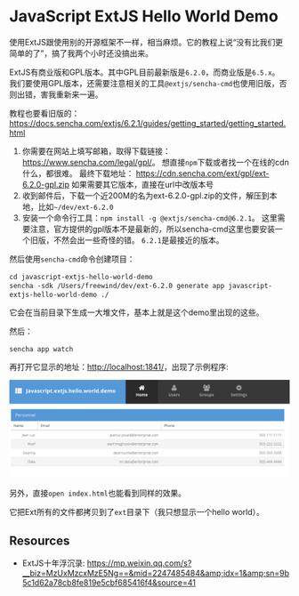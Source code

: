 JavaScript ExtJS Hello World Demo
=================================

使用ExtJS跟使用别的开源框架不一样，相当麻烦。它的教程上说“没有比我们更简单的了”，搞了我两个小时还没搞出来。

ExtJS有商业版和GPL版本。其中GPL目前最新版是`6.2.0`，而商业版是`6.5.x`。
我们要使用GPL版本，还需要注意相关的工具`@extjs/sencha-cmd`也使用旧版，否则出错，害我重新来一遍。

教程也要看旧版的：<https://docs.sencha.com/extjs/6.2.1/guides/getting_started/getting_started.html>

1. 你需要在网站上填写邮箱，取得下载链接：<https://www.sencha.com/legal/gpl/>。
   想直接`npm`下载或者找一个在线的cdn什么，都很难。
   最终下载地址： https://cdn.sencha.com/ext/gpl/ext-6.2.0-gpl.zip
   如果需要其它版本，直接在url中改版本号
2. 收到邮件后，下载一个近200M的名为ext-6.2.0-gpl.zip的文件，解压到本地，比如`~/dev/ext-6.2.0`
3. 安装一个命令行工具：`npm install -g @extjs/sencha-cmd@6.2.1`。
   这里需要注意，官方提供的gpl版本不是最新的，所以sencha-cmd这里也要安装一个旧版，不然会出一些奇怪的错。
   `6.2.1`是最接近的版本。

然后使用`sencha-cmd`命令创建项目：

```
cd javascript-extjs-hello-world-demo
sencha -sdk /Users/freewind/dev/ext-6.2.0 generate app javascript-extjs-hello-world-demo ./
```

它会在当前目录下生成一大堆文件，基本上就是这个demo里出现的这些。

然后：

```
sencha app watch
```

再打开它显示的地址：<http://localhost:1841/>，出现了示例程序:

![demo](./images/demo.jpg)

另外，直接`open index.html`也能看到同样的效果。

它把Ext所有的文件都拷贝到了`ext`目录下（我只想显示一个hello world）。

Resources
---------

- ExtJS十年浮沉录: <https://mp.weixin.qq.com/s?__biz=MzUxMzcxMzE5Ng==&mid=2247485484&amp;idx=1&amp;sn=9b5c1d62a78cb8fe819e5cbf685416f4&source=41>
